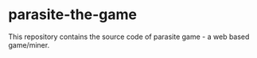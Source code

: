 # parasite-the-game
This repository contains the source code of parasite game - a web based game/miner.
